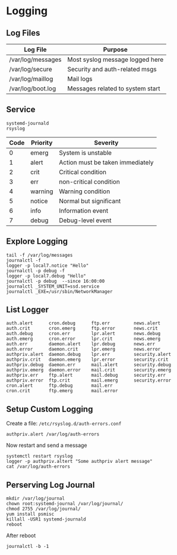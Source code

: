 # Logging

## Log Files

|Log File          |Purpose                         |
|------------------|--------------------------------|
|/var/log/messages |Most syslog message logged here |
|/var/log/secure   |Security and auth-related msgs  |
|/var/log/maillog  |Mail logs                       |
|/var/log/boot.log |Messages related to system start|

## Service

```
systemd-journald
rsyslog
```

|Code|Priority|Severity                            |
|----|--------|------------------------------------|
|0   |emerg   |System is unstable                  |
|1   |alert   |Action must be taken immediately    |
|2   |crit    |Critical condition                  |
|3   |err     |non-critical condition              |
|4   |warning |Warning condition                   |
|5   |notice  |Normal but significant              |
|6   |info    |Information event                   |
|7   |debug   |Debug-level event                   |

## Explore Logging

```
tail -f /var/log/messages
journalctl -f
logger -p local7.notice "Hello"
journalctl -p debug -f
logger -p local7.debug "Hello"
journalctl -p debug  --since 16:00:00
journalctl _SYSTEM_UNIT=ssd.service
journalctl _EXE=/usr/sbin/NetworkManager
```


## List Logger

```logger -p (tab)(tab)
auth.alert      cron.debug      ftp.err         news.alert
auth.crit       cron.emerg      ftp.error       news.crit
auth.debug      cron.err        lpr.alert       news.debug
auth.emerg      cron.error      lpr.crit        news.emerg
auth.err        daemon.alert    lpr.debug       news.err
auth.error      daemon.crit     lpr.emerg       news.error
authpriv.alert  daemon.debug    lpr.err         security.alert
authpriv.crit   daemon.emerg    lpr.error       security.crit
authpriv.debug  daemon.err      mail.alert      security.debug
authpriv.emerg  daemon.error    mail.crit       security.emerg
authpriv.err    ftp.alert       mail.debug      security.err
authpriv.error  ftp.crit        mail.emerg      security.error
cron.alert      ftp.debug       mail.err        
cron.crit       ftp.emerg       mail.error 
```



## Setup Custom Logging

Create a file: `/etc/rsyslog.d/auth-errors.conf`
```
authpriv.alert /var/log/auth-errors
```

Now restart and send a message

```
systemctl restart rsyslog
logger -p authpriv.altert "Some authpriv alert message"
cat /var/log/auth-errors
```

## Perserving Log Journal

```
mkdir /var/log/journal
chown root:systemd-journal /var/log/journal/
chmod 2755 /var/log/journal/
yum install psmisc
killall -USR1 systemd-journald
reboot
```

After reboot

```
journalctl -b -1
```


